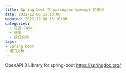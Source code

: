 ```yaml
---
title: Spring boot 下 springdoc-openapi 的使用
date: 2022-12-06 15:10:00
updated: 2022-12-06 15:10:00
categories:
  - 语言-Java
  - 框架
  - 接口文档
tags:
- Spring boot
- 接口文档
---
```


OpenAPI 3 Library for spring-boot
<https://springdoc.org/>
